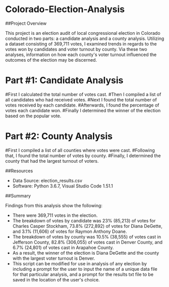 # Colorado-Election-Analysis

##Project Overview

This project is an election audit of local congressional election in Colorado conducted in two parts: a candidate analysis and a county analysis. Utilizing a dataset consisting of 369,711 votes, I examined trends in regards to the votes won by candidates and voter turnout by county. Via these two analyses, information on how each county's voter turnout influenced the outcomes of the election may be discerned.    

# Part #1: Candidate Analysis
#First I calculated the total number of votes cast. 
#Then I compiled a list of all candidates who had received votes.
#Next I found the total number of votes received by each candidate. 
#Afterwards, I found the percentage of votes each candidate won.
#Finally I determined the winner of the election based on the popular vote.

# Part #2: County Analysis
#First I compiled a list of all counties where votes were cast.
#Following that, I found the total number of votes by county. 
#Finally, I determined the county that had the largest turnout of voters. 

##Resources
- Data Source: election_results.csv
- Software: Python 3.6.7, Visual Studio Code 1.51.1

##Summary

Findings from this analysis show the following:
 - There were 369,711 votes in the election. 
 - The breakdown of votes by candidate was 23% (85,213) of votes for Charles Casper Stockham, 73.8% (272,892) of votes for Diana DeGette, and 3.1% (11,606) of votes for Raymon Anthony Doane.
 - The breakdown of votes by county was 10.5% (38,555) of votes cast in Jefferson County, 82.8% (306,055) of votes cast in Denver County, and 6.7% (24,801) of votes cast in Arapahoe County.     
- As a result, the winner of the election is Diana DeGette and the county with the largest voter turnout is Denver.
- This script can be modified for use in analysis of any election by including a prompt for the user to input the name of a unique data file for that particular analysis, and a prompt for the results txt file to be saved in the location of the user's choice.  
